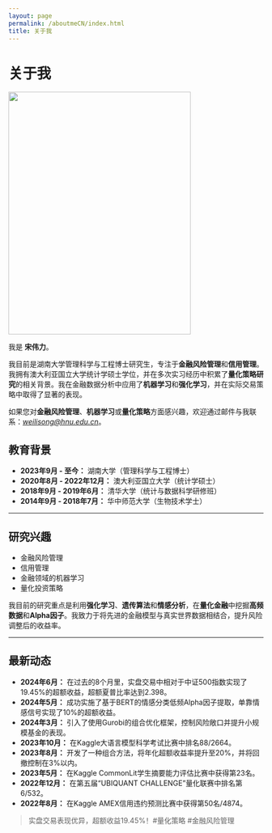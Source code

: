 ```yaml
---
layout: page
permalink: /aboutmeCN/index.html
title: 关于我
---
```


# 关于我

<img src="https://sowelswl.github.io/weilisong.jpg" class="floatpic" width="360" height="480">

我是 **宋伟力**。

我目前是湖南大学管理科学与工程博士研究生，专注于**金融风险管理**和**信用管理**。我拥有澳大利亚国立大学统计学硕士学位，并在多次实习经历中积累了**量化策略研究**的相关背景。我在金融数据分析中应用了**机器学习**和**强化学习**，并在实际交易策略中取得了显著的表现。

如果您对**金融风险管理**、**机器学习**或**量化策略**方面感兴趣，欢迎通过邮件与我联系：*weilisong@hnu.edu.cn*。

## 教育背景

- **2023年9月 - 至今：** 湖南大学（管理科学与工程博士）
- **2020年8月 - 2022年12月：** 澳大利亚国立大学（统计学硕士）
- **2018年9月 - 2019年6月：** 清华大学（统计与数据科学研修班）
- **2014年9月 - 2018年7月：** 华中师范大学（生物技术学士）

---

## 研究兴趣

- 金融风险管理
- 信用管理
- 金融领域的机器学习
- 量化投资策略

我目前的研究重点是利用**强化学习**、**遗传算法**和**情感分析**，在**量化金融**中挖掘**高频数据**和**Alpha因子**。我致力于将先进的金融模型与真实世界数据相结合，提升风险调整后的收益率。

---

## 最新动态

- **2024年6月：** 在过去的8个月里，实盘交易中相对于中证500指数实现了19.45%的超额收益，超额夏普比率达到2.398。
- **2024年5月：** 成功实施了基于BERT的情感分类低频Alpha因子提取，单靠情感信号实现了10%的超额收益。
- **2024年3月：** 引入了使用Gurobi的组合优化框架，控制风险敞口并提升小规模基金的表现。
- **2023年10月：** 在Kaggle大语言模型科学考试比赛中排名88/2664。
- **2023年8月：** 开发了一种组合方法，将年化超额收益率提升至20%，并将回撤控制在3%以内。
- **2023年5月：** 在Kaggle CommonLit学生摘要能力评估比赛中获得第23名。
- **2022年12月：** 在第五届“UBIQUANT CHALLENGE”量化联赛中排名第6/532。
- **2022年8月：** 在Kaggle AMEX信用违约预测比赛中获得第50名/4874。

<blockquote class="twitter-tweet"><p lang="zh" dir="ltr">实盘交易表现优异，超额收益19.45%！#量化策略 #金融风险管理</p></blockquote>

